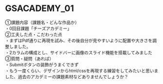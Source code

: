# GSACADEMY_01
①課題内容（課題名・どんな作品か）<br>
・0回目課題「チーズアカデミー」<br>
②工夫した点・こだわった点<br>
・まずはPdf通りに再現を試み、その後自分が見やすいように配置や大きさを調整しました。<br>
・2カラムの構成とし、サイドバーに画像のスライド機能を搭載してみました<br>
③質問・疑問（あれば）<br>
・Submitボタンの装飾がうまくできず<br>
・もう一度くらい、デザインからhtml/cssを再現する練習をしてみたいと思いました、過去のアカデミーの課題素材などありませんでしょうか？<br>
